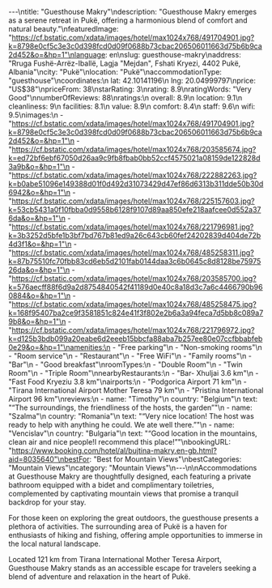 ---\ntitle: "Guesthouse Makry"\ndescription: "Guesthouse Makry emerges as a serene retreat in Pukë, offering a harmonious blend of comfort and natural beauty."\nfeaturedImage: "https://cf.bstatic.com/xdata/images/hotel/max1024x768/491704901.jpg?k=8798e0cf5c3e3c0d398fcd0d09f0688b73cbac206506011663d75b6b9ca2d452&o=&hp=1"\nlanguage: en\nslug: guesthouse-makry\naddress: "Rruga Fushë-Arrëz-Iballë, Lagja \"Mejdan\", Fshati Kryezi, 4402 Pukë, Albania"\ncity: "Pukë"\nlocation: "Pukë"\naccommodationType: "guesthouse"\ncoordinates:\n  lat: 42.10141196\n  lng: 20.04999797\nprice: "US$38"\npriceFrom: 38\nstarRating: 3\nrating: 8.9\nratingWords: "Very Good"\nnumberOfReviews: 88\nratings:\n  overall: 8.9\n  location: 9.1\n  cleanliness: 9\n  facilities: 8.1\n  value: 8.9\n  comfort: 8.4\n  staff: 9.6\n  wifi: 9.5\nimages:\n  - "https://cf.bstatic.com/xdata/images/hotel/max1024x768/491704901.jpg?k=8798e0cf5c3e3c0d398fcd0d09f0688b73cbac206506011663d75b6b9ca2d452&o=&hp=1"\n  - "https://cf.bstatic.com/xdata/images/hotel/max1024x768/203585674.jpg?k=ed72bf6ebf67050d26aa9c9fb8fbab0bb52ccf4575021a08159de122828d3a9b&o=&hp=1"\n  - "https://cf.bstatic.com/xdata/images/hotel/max1024x768/222882263.jpg?k=b0abe51096e149388d01f0d492d31073429d47ef86d6313b311dde50b30d6942&o=&hp=1"\n  - "https://cf.bstatic.com/xdata/images/hotel/max1024x768/225157603.jpg?k=53cb5431a0f10fbba0d9558b6128f9107d89aa850efe218aafcee0d552a376da&o=&hp=1"\n  - "https://cf.bstatic.com/xdata/images/hotel/max1024x768/221796981.jpg?k=3b3252d5bfe1b3bf7bd767b81ed9a26c643cb60fef24202839d404de72b4d3f1&o=&hp=1"\n  - "https://cf.bstatic.com/xdata/images/hotel/max1024x768/485258311.jpg?k=87b75510fc70fbb83cd6eb5d2101fab0144daa3c6b0645c8d8128be7597526da&o=&hp=1"\n  - "https://cf.bstatic.com/xdata/images/hotel/max1024x768/203585700.jpg?k=576aecff88f6d9a2d8754840542f41189d0e40c8a18d3c7a6c4466790b960884&o=&hp=1"\n  - "https://cf.bstatic.com/xdata/images/hotel/max1024x768/485258475.jpg?k=168f95407ba2ce9f3581851c824e41f3f802e2b6a3a94feca7d5bb8c089a79b8&o=&hp=1"\n  - "https://cf.bstatic.com/xdata/images/hotel/max1024x768/221796972.jpg?k=d125b3bdb099a20eabe6d2eeeb15bbcfa88aba7b257ee80e07ccfbbabfeb0e29&o=&hp=1"\namenities:\n  - "Free parking"\n  - "Non-smoking rooms"\n  - "Room service"\n  - "Restaurant"\n  - "Free WiFi"\n  - "Family rooms"\n  - "Bar"\n  - "Good breakfast"\nroomTypes:\n  - "Double Room"\n  - "Twin Room"\n  - "Triple Room"\nnearbyRestaurants:\n  - "Bar- Xhuljai 3.6 km"\n  - "Fast Food Kryeziu 3.8 km"\nairports:\n  - "Podgorica Airport 71 km"\n  - "Tirana International Airport Mother Teresa 79 km"\n  - "Pristina International Airport 96 km"\nreviews:\n  - name: "Timothy"\n    country: "Belgium"\n    text: "“The surroundings, the friendliness of the hosts, the garden”"\n  - name: "Szalma"\n    country: "Romania"\n    text: "“Very nice location! The host was ready to help with anything he could. We ate well there.”"\n  - name: "Vencislav"\n    country: "Bulgaria"\n    text: "“Good location in the mountains, clean air and nice people!I recommend this place!”"\nbookingURL: "https://www.booking.com/hotel/al/bujtina-makry.en-gb.html?aid=8035640"\nbestFor: "Best for Mountain Views"\nbestCategories: "Mountain Views"\ncategory: "Mountain Views"\n---\n\nAccommodations at Guesthouse Makry are thoughtfully designed, each featuring a private bathroom equipped with a bidet and complimentary toiletries, complemented by captivating mountain views that promise a tranquil backdrop for your stay.

For those keen on exploring the great outdoors, the guesthouse presents a plethora of activities. The surrounding area of Pukë is a haven for enthusiasts of hiking and fishing, offering ample opportunities to immerse in the local natural landscape.

Located 121 km from Tirana International Mother Teresa Airport, Guesthouse Makry stands as an accessible escape for travelers seeking a blend of adventure and relaxation in the heart of Pukë.